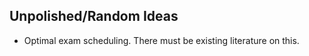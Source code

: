 Unpolished/Random Ideas
-----------------------

- Optimal exam scheduling. There must be existing literature on this.
